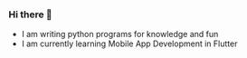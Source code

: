 ### Hi there 👋

- I am writing python programs for knowledge and fun
- I am currently learning Mobile App Development in Flutter

<!--
- 👯 I’m looking to collaborate on ...
- 🤔 I’m looking for help with ...
- 💬 Ask me about ...
- ⚡ Fun fact: ...
-->

